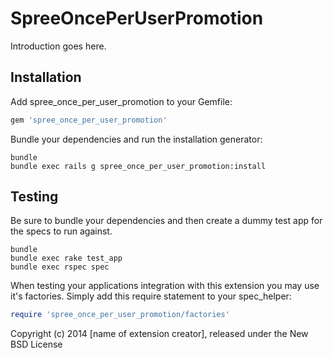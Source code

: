 SpreeOncePerUserPromotion
=========================

Introduction goes here.

Installation
------------

Add spree_once_per_user_promotion to your Gemfile:

```ruby
gem 'spree_once_per_user_promotion'
```

Bundle your dependencies and run the installation generator:

```shell
bundle
bundle exec rails g spree_once_per_user_promotion:install
```

Testing
-------

Be sure to bundle your dependencies and then create a dummy test app for the specs to run against.

```shell
bundle
bundle exec rake test_app
bundle exec rspec spec
```

When testing your applications integration with this extension you may use it's factories.
Simply add this require statement to your spec_helper:

```ruby
require 'spree_once_per_user_promotion/factories'
```

Copyright (c) 2014 [name of extension creator], released under the New BSD License
